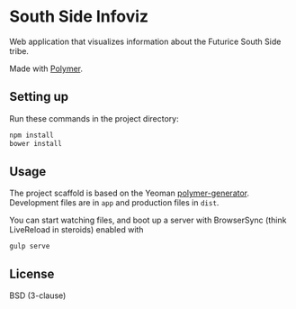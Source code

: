 # South Side Infoviz

Web application that visualizes information about the Futurice South Side tribe.

Made with [Polymer](https://www.polymer-project.org/).


## Setting up

Run these commands in the project directory:

```bash
npm install
bower install
```

## Usage

The project scaffold is based on the Yeoman [polymer-generator](https://github.com/yeoman/generator-polymer). Development files are in `app` and production files in `dist`.

You can start watching files, and boot up a server with BrowserSync (think LiveReload in steroids) enabled with

```gulp serve```


## License

BSD (3-clause)
